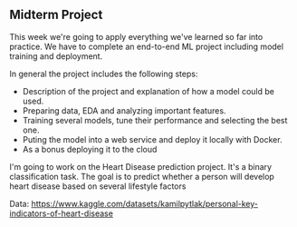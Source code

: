 ## Midterm Project 

This week we're going to apply everything we've learned so far into practice. We have to complete an end-to-end ML project including model training and deployment. 

In general the project includes the following steps: 
- Description of the project and explanation of how a model could be used. 
- Preparing data, EDA and analyzing important features.
- Training several models, tune their performance and selecting the best one.
- Puting the model into a web service and deploy it locally with Docker.
- As a bonus deploying it to the cloud


I'm going to work on the Heart Disease prediction project. It's a binary classification task. The goal is to predict whether a person will develop heart disease based on several lifestyle factors

Data: https://www.kaggle.com/datasets/kamilpytlak/personal-key-indicators-of-heart-disease